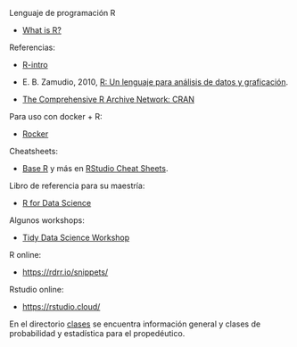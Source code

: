 Lenguaje de programación R

* [What is R?](https://www.r-project.org/about.html)

Referencias:

* [R-intro](https://cran.r-project.org/doc/manuals/R-intro.html)

* E. B. Zamudio, 2010, [R: Un lenguaje para análisis de datos y graficación](http://allman.rhon.itam.mx/~ebarrios/docs/porqueR.pdf). 

* [The Comprehensive R Archive Network: CRAN](https://cran.r-project.org/)

Para uso con docker + R:

* [Rocker](https://www.rocker-project.org/)

Cheatsheets:

* [Base R](https://www.rstudio.com/wp-content/uploads/2016/10/r-cheat-sheet-3.pdf) y más en [RStudio Cheat Sheets](https://www.rstudio.com/resources/cheatsheets/).

Libro de referencia para su maestría:

* [R for Data Science](https://r4ds.had.co.nz/)

Algunos workshops:

* [Tidy Data Science Workshop](https://tidy-ds.wjakethompson.com/)

R online:

* https://rdrr.io/snippets/

Rstudio online:

* https://rstudio.cloud/

En el directorio [clases](clases/) se encuentra información general y clases de probabilidad y estadística para el propedéutico.

